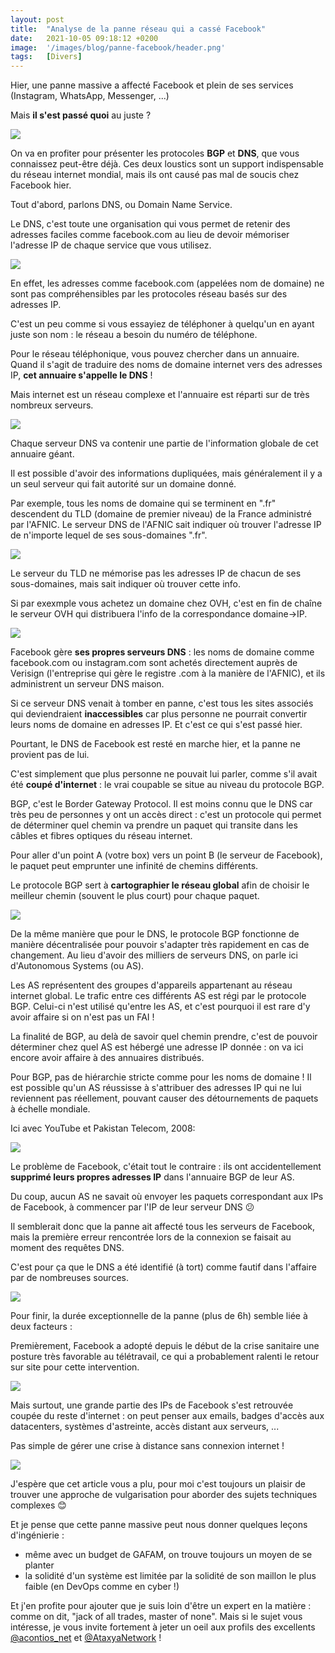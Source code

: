 ```yaml
---
layout: post
title:  "Analyse de la panne réseau qui a cassé Facebook"
date:   2021-10-05 09:18:12 +0200
image:  '/images/blog/panne-facebook/header.png'
tags:   [Divers]
---
```


Hier, une panne massive a affecté Facebook et plein de ses services (Instagram, WhatsApp, Messenger, ...)

Mais **il s'est passé quoi** au juste ?

<div class="gallery-box">
  <div class="gallery">
  <img src="/images/blog/panne-facebook/1445287188019752962-FA6xCdoXEAARzZI.jpg" draggable="false">
  </div>
</div>

On va en profiter pour présenter les protocoles **BGP** et **DNS**, que vous connaissez peut-être déjà. Ces deux loustics sont un support indispensable du réseau internet mondial, mais ils ont causé pas mal de soucis chez Facebook hier.

Tout d'abord, parlons DNS, ou Domain Name Service.

Le DNS, c'est toute une organisation qui vous permet de retenir des adresses faciles comme facebook‍.com au lieu de devoir mémoriser l'adresse IP de chaque service que vous utilisez. 

<div class="gallery-box">
  <div class="gallery">
  <img src="/images/blog/panne-facebook/1445287194491604993-FA6xC17WEAIFcUh.jpg" draggable="false">
  </div>
</div>

En effet, les adresses comme facebook‍.com (appelées nom de domaine) ne sont pas compréhensibles par les protocoles réseau basés sur des adresses IP.

C'est un peu comme si vous essayiez de téléphoner à quelqu'un en ayant juste son nom : le réseau a besoin du numéro de téléphone.

Pour le réseau téléphonique, vous pouvez chercher dans un annuaire. Quand il s'agit de traduire des noms de domaine internet vers des adresses IP, **cet annuaire s'appelle le DNS** !

Mais internet est un réseau complexe et l'annuaire est réparti sur de très nombreux serveurs. 

<div class="gallery-box">
  <div class="gallery">
  <img src="/images/blog/panne-facebook/1445287200678191106-FA6xDK1XoAI4fZ3.jpg" draggable="false">
  </div>
</div>

Chaque serveur DNS va contenir une partie de l'information globale de cet annuaire géant.

Il est possible d'avoir des informations dupliquées, mais généralement il y a un seul serveur qui fait autorité sur un domaine donné.

Par exemple, tous les noms de domaine qui se terminent en ".fr" descendent du TLD (domaine de premier niveau) de la France administré par l'AFNIC. Le serveur DNS de l'AFNIC sait indiquer où trouver l'adresse IP de n'importe lequel de ses sous-domaines ".fr". 

<div class="gallery-box">
  <div class="gallery">
  <img src="/images/blog/panne-facebook/1445287206235553793-FA6xDhKXEAIUA0H.jpg" draggable="false">
  </div>
</div>

Le serveur du TLD ne mémorise pas les adresses IP de chacun de ses sous-domaines, mais sait indiquer où trouver cette info.

Si par exexmple vous achetez un domaine chez OVH, c'est en fin de chaîne le serveur OVH qui distribuera l'info de la correspondance domaine-&gt;IP. 

<div class="gallery-box">
  <div class="gallery">
  <img src="/images/blog/panne-facebook/1445287209855225860-FA6xDvXXIAUdMG7.jpg" draggable="false">
  </div>
</div>

Facebook gère **ses propres serveurs DNS** : les noms de domaine comme facebook‍.com ou instagram‍.com sont achetés directement auprès de Verisign (l'entreprise qui gère le registre .com à la manière de l'AFNIC), et ils administrent un serveur DNS maison.

Si ce serveur DNS venait à tomber en panne, c'est tous les sites associés qui deviendraient **inaccessibles** car plus personne ne pourrait convertir leurs noms de domaine en adresses IP. Et c'est ce qui s'est passé hier.

Pourtant, le DNS de Facebook est resté en marche hier, et la panne ne provient pas de lui.

C'est simplement que plus personne ne pouvait lui parler, comme s'il avait été **coupé d'internet** : le vrai coupable se situe au niveau du protocole BGP.

BGP, c'est le Border Gateway Protocol. Il est moins connu que le DNS car très peu de personnes y ont un accès direct : c'est un protocole qui permet de déterminer quel chemin va prendre un paquet qui transite dans les câbles et fibres optiques du réseau internet.

Pour aller d'un point A (votre box) vers un point B (le serveur de Facebook), le paquet peut emprunter une infinité de chemins différents.

Le protocole BGP sert à **cartographier le réseau global** afin de choisir le meilleur chemin (souvent le plus court) pour chaque paquet. 

<div class="gallery-box">
  <div class="gallery">
  <img src="/images/blog/panne-facebook/1445287220089401344-FA6xEUEWQAAQuG5.jpg" draggable="false">
  </div>
</div>

De la même manière que pour le DNS, le protocole BGP fonctionne de manière décentralisée pour pouvoir s'adapter très rapidement en cas de changement. Au lieu d'avoir des milliers de serveurs DNS, on parle ici d'Autonomous Systems (ou AS).

Les AS représentent des groupes d'appareils appartenant au réseau internet global. Le trafic entre ces différents AS est régi par le protocole BGP. Celui-ci n'est utilisé qu'entre les AS, et c'est pourquoi il est rare d'y avoir affaire si on n'est pas un FAI !

La finalité de BGP, au delà de savoir quel chemin prendre, c'est de pouvoir déterminer chez quel AS est hébergé une adresse IP donnée : on va ici encore avoir affaire à des annuaires distribués.

Pour BGP, pas de hiérarchie stricte comme pour les noms de domaine ! Il est possible qu'un AS réussisse à s'attribuer des adresses IP qui ne lui reviennent pas réellement, pouvant causer des détournements de paquets à échelle mondiale.

Ici avec YouTube et Pakistan Telecom, 2008: 

<div class="gallery-box">
  <div class="gallery">
  <img src="/images/blog/panne-facebook/1445287229367148545-FA6xE1KWQAk6Gy9.jpg" draggable="false">
  </div>
</div>

Le problème de Facebook, c'était tout le contraire : ils ont accidentellement **supprimé leurs propres adresses IP** dans l'annuaire BGP de leur AS.

Du coup, aucun AS ne savait où envoyer les paquets correspondant aux IPs de Facebook, à commencer par l'IP de leur serveur DNS 😕

Il semblerait donc que la panne ait affecté tous les serveurs de Facebook, mais la première erreur rencontrée lors de la connexion se faisait au moment des requêtes DNS.

C'est pour ça que le DNS a été identifié (à tort) comme fautif dans l'affaire par de nombreuses sources. 

<div class="gallery-box">
  <div class="gallery">
  <img src="/images/blog/panne-facebook/1445287235885142020-FA6xFMcWEAIyqp9.jpg" draggable="false">
  </div>
</div>

Pour finir, la durée exceptionnelle de la panne (plus de 6h) semble liée à deux facteurs :

Premièrement, Facebook a adopté depuis le début de la crise sanitaire une posture très favorable au télétravail, ce qui a probablement ralenti le retour sur site pour cette intervention. 

<div class="gallery-box">
  <div class="gallery">
  <img src="/images/blog/panne-facebook/1445287240557645827-FA6xFf1WUAMN6TU.jpg" draggable="false">
  </div>
</div>

Mais surtout, une grande partie des IPs de Facebook s'est retrouvée coupée du reste d'internet : on peut penser aux emails, badges d'accès aux datacenters, systèmes d'astreinte, accès distant aux serveurs, ...

Pas simple de gérer une crise à distance sans connexion internet ! 

<div class="gallery-box">
  <div class="gallery">
  <img src="/images/blog/panne-facebook/1445287246999994368-FA6xF1tX0AgkadY.jpg" draggable="false">
  </div>
</div>

J'espère que cet article vous a plu, pour moi c'est toujours un plaisir de trouver une approche de vulgarisation pour aborder des sujets techniques complexes 😊

Et je pense que cette panne massive peut nous donner quelques leçons d'ingénierie :

- même avec un budget de GAFAM, on trouve toujours un moyen de se planter
- la solidité d'un système est limitée par la solidité de son maillon le plus faible (en DevOps comme en cyber !)

Et j'en profite pour ajouter que je suis loin d'être un expert en la matière : comme on dit, "jack of all trades, master of none". Mais si le sujet vous intéresse, je vous invite fortement à jeter un oeil aux profils des excellents <a href="https://twitter.com/acontios_net" target="_blank">@acontios_net</a> et <a href="https://twitter.com/AtaxyaNetwork" target="_blank">@AtaxyaNetwork</a> !


